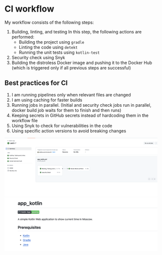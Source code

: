 # CI workflow

My workflow consists of the following steps:

1. Building, linting, and testing
    In this step, the following actions are performed:
    - Building the project using `gradle`
    - Linting the code using `detekt`
    - Running the unit tests using `kotlin-test`
2. Security check using Snyk
3. Building the distroless Docker image and pushing it to the Docker Hub (which is triggered only if all previous steps are successful)

## Best practices for CI

1. I am running pipelines only when relevant files are changed
2. I am using caching for faster builds
3. Running jobs in parallel. (Initial and security check jobs run in parallel, docker build job waits for them to finish and then runs)
4. Keeping secrets in GitHub secrets instead of hardcoding them in the workflow file
5. Using Snyk to check for vulnerabilities in the code
6. Using specific action versions to avoid breaking changes

![CI workflow](images/lab3/ci.png)
![badge](images/lab3/badge.png)
